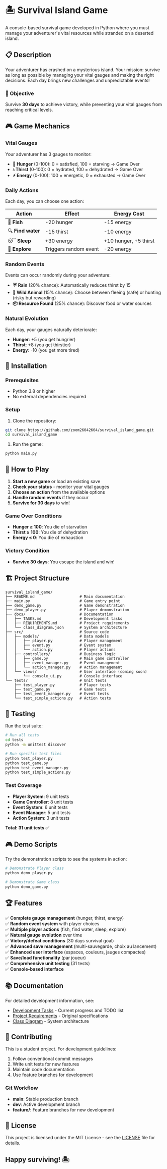 # 🏝️ Survival Island Game

A console-based survival game developed in Python where you must manage your adventurer's vital resources while stranded on a deserted island.

## 📋 Description

Your adventurer has crashed on a mysterious island. Your mission: survive as long as possible by managing your vital gauges and making the right decisions. Each day brings new challenges and unpredictable events!

### 🎯 Objective

Survive **30 days** to achieve victory, while preventing your vital gauges from reaching critical levels.

## 🎮 Game Mechanics

### Vital Gauges

Your adventurer has 3 gauges to monitor:

- **🍖 Hunger** (0-100): 0 = satisfied, 100 = starving → Game Over
- **💧 Thirst** (0-100): 0 = hydrated, 100 = dehydrated → Game Over
- **⚡ Energy** (0-100): 100 = energetic, 0 = exhausted → Game Over

### Daily Actions

Each day, you can choose one action:

| Action | Effect | Energy Cost |
|--------|--------|-------------|
| 🎣 **Fish** | -20 hunger | -15 energy |
| 🔍 **Find water** | -15 thirst | -10 energy |
| 😴 **Sleep** | +30 energy | +10 hunger, +5 thirst |
| 🧭 **Explore** | Triggers random event | -20 energy |

### Random Events

Events can occur randomly during your adventure:

- **☔ Rain** (20% chance): Automatically reduces thirst by 15
- **🐺 Wild Animal** (15% chance): Choose between fleeing (safe) or hunting (risky but rewarding)
- **📦 Resource Found** (25% chance): Discover food or water sources

### Natural Evolution

Each day, your gauges naturally deteriorate:

- **Hunger**: +5 (you get hungrier)
- **Thirst**: +8 (you get thirstier)
- **Energy**: -10 (you get more tired)

## 🚀 Installation

### Prerequisites

- Python 3.8 or higher
- No external dependencies required

### Setup

1. Clone the repository:

```bash
git clone https://github.com/zoom26042604/survival_island_game.git
cd survival_island_game
```

1. Run the game:

```bash
python main.py
```

## 🎯 How to Play

1. **Start a new game** or load an existing save
2. **Check your status** - monitor your vital gauges
3. **Choose an action** from the available options
4. **Handle random events** if they occur
5. **Survive for 30 days** to win!

### Game Over Conditions

- **Hunger ≥ 100**: You die of starvation
- **Thirst ≥ 100**: You die of dehydration
- **Energy ≤ 0**: You die of exhaustion

### Victory Condition

- **Survive 30 days**: You escape the island and win!

## 🏗️ Project Structure

```text
survival_island_game/
├── README.md                    # Main documentation
├── main.py                      # Game entry point
├── demo_game.py                 # Game demonstration
├── demo_player.py               # Player demonstration
├── docs/                        # Documentation
│   ├── TASKS.md                 # Development tasks
│   ├── REQUIREMENTS.md          # Project requirements
│   └── class_diagram.json       # System architecture
├── src/                         # Source code
│   ├── models/                  # Data models
│   │   ├── player.py            # Player management
│   │   ├── event.py             # Event system
│   │   └── action.py            # Player actions
│   ├── controllers/             # Business logic
│   │   ├── game.py              # Main game controller
│   │   ├── event_manager.py     # Event management
│   │   └── action_manager.py    # Action management
│   └── views/                   # User interface (coming soon)
│       └── console_ui.py        # Console interface
└── tests/                       # Unit tests
    ├── test_player.py           # Player tests
    ├── test_game.py             # Game tests
    ├── test_event_manager.py    # Event tests
    └── test_simple_actions.py   # Action tests
```

## 🧪 Testing

Run the test suite:

```bash
# Run all tests
cd tests
python -m unittest discover

# Run specific test files
python test_player.py
python test_game.py
python test_event_manager.py
python test_simple_actions.py
```

### Test Coverage

- **Player System**: 9 unit tests
- **Game Controller**: 8 unit tests
- **Event System**: 6 unit tests
- **Event Manager**: 5 unit tests
- **Action System**: 3 unit tests

**Total: 31 unit tests** ✅

## 🎮 Demo Scripts

Try the demonstration scripts to see the systems in action:

```bash
# Demonstrate Player class
python demo_player.py

# Demonstrate Game class
python demo_game.py
```

## 🏆 Features

✅ **Complete gauge management** (hunger, thirst, energy)  
✅ **Random event system** with player choices  
✅ **Multiple player actions** (fish, find water, sleep, explore)  
✅ **Natural gauge evolution** over time  
✅ **Victory/defeat conditions** (30 days survival goal)  
✅ **Advanced save management** (multi-sauvegarde, choix au lancement)  
✅ **Enhanced user interface** (espaces, couleurs, jauges compactes)  
✅ **Save/load functionality** (par joueur)  
✅ **Comprehensive unit testing** (31 tests)  
✅ **Console-based interface**  

## 📚 Documentation

For detailed development information, see:

- [Development Tasks](docs/TASKS.md) - Current progress and TODO list
- [Project Requirements](docs/REQUIREMENTS.md) - Original specifications
- [Class Diagram](docs/class_diagram.json) - System architecture

## 🤝 Contributing

This is a student project. For development guidelines:

1. Follow conventional commit messages
2. Write unit tests for new features
3. Maintain code documentation
4. Use feature branches for development

### Git Workflow

- **main**: Stable production branch
- **dev**: Active development branch  
- **feature/**: Feature branches for new development

## 📄 License

This project is licensed under the MIT License - see the [LICENSE](LICENSE) file for details.

## Happy surviving! 🏝️
